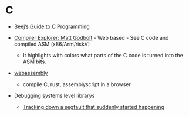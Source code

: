 C
=

* [Beej’s Guide to C Programming](http://beej.us/guide/bgc/pdf/bgc_usl_c_1.pdf)
* [Compiler Explorer: Matt Godbolt](https://godbolt.org/) - Web based - See C code and compiled ASM (x86/Arm/riskV)
    * It highlights with colors what parts of the C code is turned into the ASM bits.

* [webassembly](https://webassembly.studio/)
    * compile C, rust, assemblyscript in a browser

* Debugging systems level librarys
    * [Tracking down a segfault that suddenly started happening](https://www.downtowndougbrown.com/2021/01/tracking-down-a-segfault-that-suddenly-started-happening/)